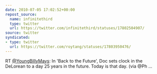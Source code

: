 ```yaml
---
date: 2010-07-05 17:02:52+00:00
repost_source:
  name: infinitethird
  type: twitter
  url: https://twitter.com/infinitethird/statuses/17802504907/
source: twitter
syndicated:
- type: twitter
  url: https://twitter.com/roytang/statuses/17803950476/
---
```


RT [@YoungBillyMays](https://twitter.com/YoungBillyMays/): In 'Back to the Future', Doc sets clock in the DeLorean to a day 25 years in the future. Today is that day. (via @Ph ...